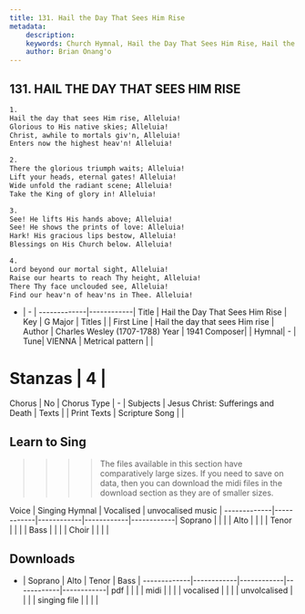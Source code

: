 ```yaml
---
title: 131. Hail the Day That Sees Him Rise
metadata:
    description: 
    keywords: Church Hymnal, Hail the Day That Sees Him Rise, Hail the day that sees Him rise, 
    author: Brian Onang'o
---
```



## 131. HAIL THE DAY THAT SEES HIM RISE

```txt
1.
Hail the day that sees Him rise, Alleluia!
Glorious to His native skies; Alleluia!
Christ, awhile to mortals giv'n, Alleluia!
Enters now the highest heav'n! Alleluia!

2.
There the glorious triumph waits; Alleluia!
Lift your heads, eternal gates! Alleluia!
Wide unfold the radiant scene; Alleluia!
Take the King of glory in! Alleluia!

3.
See! He lifts His hands above; Alleluia!
See! He shows the prints of love: Alleluia!
Hark! His gracious lips bestow, Alleluia!
Blessings on His Church below. Alleluia!

4.
Lord beyond our mortal sight, Alleluia!
Raise our hearts to reach Thy height, Alleluia!
There Thy face unclouded see, Alleluia!
Find our heav'n of heav'ns in Thee. Alleluia!

```

- |   -  |
-------------|------------|
Title | Hail the Day That Sees Him Rise |
Key | G Major |
Titles |  |
First Line | Hail the day that sees Him rise |
Author | Charles Wesley (1707-1788)
Year | 1941
Composer|  |
Hymnal|  - |
Tune| VIENNA |
Metrical pattern | |
# Stanzas | 4 |
Chorus | No |
Chorus Type | - |
Subjects | Jesus Christ: Sufferings and Death |
Texts |  |
Print Texts | 
Scripture Song |  |
  
## Learn to Sing

>>>> The files available in this section have comparatively large sizes. If you need to save on data, then you can download the midi files in the download section as they are of smaller sizes.

Voice |  Singing Hymnal | Vocalised | unvocalised music |
-------------|------------|------------|------------|------------|
Soprano | | | |
Alto | | | |
Tenor | | | |
Bass | | | |
Choir | | | |

## Downloads

- |  Soprano | Alto | Tenor | Bass |
-------------|------------|------------|------------|------------|
pdf | | | |
midi | | | |
vocalised | | | |
unvolcalised | | | |
singing file | | | |
  